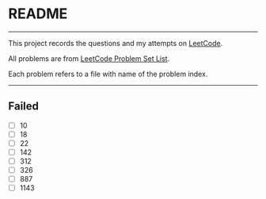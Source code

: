 # README

---

This project records the questions and my attempts on [LeetCode](https://leetcode.com/). 

All problems are from [LeetCode Problem Set List](https://leetcode.com/problemset/all/). 

Each problem refers to a file with name of the problem index.




---

## Failed

- [ ] 10
- [ ] 18
- [ ] 22
- [ ] 142
- [ ] 312
- [ ] 326
- [ ] 887
- [ ] 1143